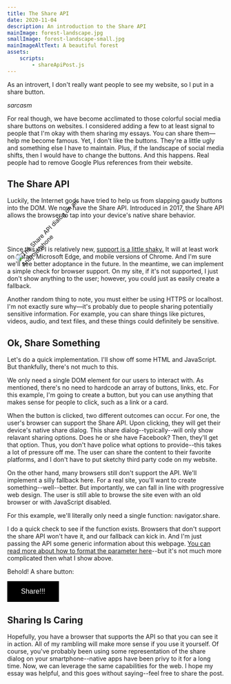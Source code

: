 ```yaml
---
title: The Share API
date: 2020-11-04
description: An introduction to the Share API
mainImage: forest-landscape.jpg
smallImage: forest-landscape-small.jpg
mainImageAltText: A beautiful forest
assets:
    scripts:
        - shareApiPost.js
---
```


As an introvert, I don't really want people to see my website, so I put in a share button.

*sarcasm*

For real though, we have become acclimated to those colorful social media share buttons on websites. I considered adding a few to at least signal to people that I'm okay with them sharing my essays. You can share them—help me become famous. Yet, I don't like the buttons. They're a little ugly and something else I have to maintain. Plus, if the landscape of social media shifts, then I would have to change the buttons. And this happens. Real people had to remove Google Plus references from their website.

## The Share API

Luckily, the Internet gods have tried to help us from slapping gaudy buttons into the DOM. We now have the Share API. Introduced in 2017, the Share API allows the browser to tap into your device's native share behavior.

<img 
    src="/assets/images/share-api-dialog.jpg" 
    alt="The Share API dialog on an Android phone"
    style="max-width: 200px; transform: rotate(-45deg)"
/>

Since this API is relatively new, [support is a little shaky.](https://caniuse.com/mdn-api_navigator_share) It will at least work on Safari, Microsoft Edge, and mobile versions of Chrome. And I'm sure we'll see better adoptance in the future. In the meantime, we can implement a simple check for browser support. On my site, if it's not supported, I just don't show anything to the user; however, you could just as easily create a fallback.

Another random thing to note, you must either be using HTTPS or localhost. I'm not exactly sure why—it's probably due to people sharing potentially sensitive information. For example, you can share things like pictures, videos, audio, and text files, and these things could definitely be sensitive.

## Ok, Share Something

Let's do a quick implementation. I'll show off some HTML and JavaScript. But thankfully, there's not much to this.

We only need a single DOM element for our users to interact with. As mentioned, there's no need to hardcode an array of buttons, links, etc. For this example, I'm going to create a button, but you can use anything that makes sense for people to click, such as a link or a card.

When the button is clicked, two different outcomes can occur. For one, the user's browser can support the Share API. Upon clicking, they will get their device's native share dialog. This share dialog--typically--will only show relavant sharing options. Does he or she have Facebook? Then, they'll get that option. Thus, you don't have police what options to provide--this takes a lot of pressure off me. The user can share the content to their favorite platforms, and I don't have to put sketchy third party code on my website.

On the other hand, many browsers still don't support the API. We'll implement a silly fallback here. For a real site, you'll want to create something--well--better. But importantly, we can fall in line with progressive web design. The user is still able to browse the site even with an old browser or with JavaScript disabled.

For this example, we'll literally only need a single function: navigator.share.

<script src="https://gist.github.com/froggermtp/39dd5be8fe03f6d28ee6f5f0be33e910.js"></script>

I do a quick check to see if the function exists. Browsers that don't support the share API won't have it, and our fallback can kick in. And I'm just passing the API some generic information about this webpage. [You can read more about how to format the parameter here](https://developer.mozilla.org/en-US/docs/Web/API/Navigator/share)--but it's not much more complicated then what I show above.

Behold! A share button:

<button class="js-tutorial-share" style="background-color: black; border: none; color: white; padding: 15px 32px; text-align: center; text-decoration: none; display: inline-block; font-size: 16px;">Share!!!</button>

## Sharing Is Caring

Hopefully, you have a browser that supports the API so that you can see it in action. All of my rambling will make more sense if you use it yourself. Of course, you've probably been using some representation of the share dialog on your smartphone--native apps have been privy to it for a long time. Now, we can leverage the same capabilities for the web. I hope my essay was helpful, and this goes without saying--feel free to share the post.
